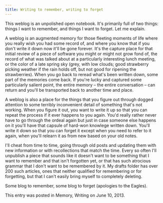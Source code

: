 ```yaml
---
title: Writing to remember, writing to forget
---
```

This weblog is an unpolished open notebook. It's primarily full of
two things: things I want to remember, and things I want to forget.
Let me explain.

A weblog is an augmented memory for those fleeting moments of life
where you really wish you had some record of, and where you know
that if you don't write it down now it'll be gone forever. It's the
capture place for that initial review of a piece of software you
might or might not grow fond of, the record of what was talked about
at a particularly interesting lunch meeting, or the color of a late
spring sky (grey, with low clouds; good strawberry picking weather
if the rain holds off, but not good for ripening the strawberries).
When you go back to reread what's been written down, some part of
the memories come back. If you're lucky and captured some particularly
salient point, the entire memory – the entire conversation – can
return and you'll be transported back to another time and place.

A weblog is also a place for the things that you figure out through
dogged attention to some terribly inconvenient detail of something
that's not working. When you figure it out, you want to write it
up so that you can repeat the process if it ever happens to you
again. You'd really rather never have to go through the ordeal again
but just in case someone else happens on it you'll have that capsule
of hard-won knowlege written down. You'll write it down so that you
can forget it except when you need to refer to it again, when you'll
relearn it as from new based on your old notes.

I'll cheat from time to time, going through old posts and updating
them with new information or with recollections that match the time.
Every so often I'll unpublish a piece that sounds like it doesn't
want to be something that I want to remember and that isn't forgotten
yet, or that has such atrocious grammar that I don't want to be
remembered by it. My drafts folder has over 200 such articles, ones
that neither qualified for remembering or for forgetting, but that
I can't easily bring myself to completely deleting.

Some blog to remember, some blog to forget (apologies to the Eagles).

This entry was posted in Memory, Writing on June 10, 2013.
